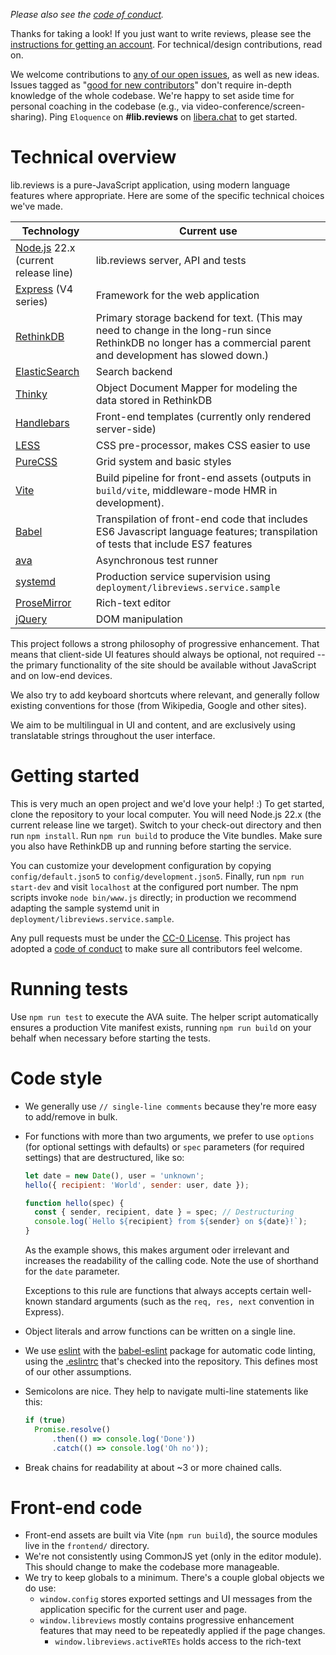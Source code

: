 *Please also see the [code of conduct](https://github.com/permacommons/lib.reviews/blob/master/CODE_OF_CONDUCT.md).*

Thanks for taking a look! If you just want to write reviews, please see the [instructions for getting an account](https://lib.reviews/register). For technical/design contributions, read on.

We welcome contributions to [any of our open issues](https://github.com/permacommons/lib.reviews/issues), as well as new ideas. Issues tagged as "[good for new contributors](https://github.com/permacommons/lib.reviews/issues?q=is%3Aissue+is%3Aopen+label%3A%22good+for+new+contributors%22)" don't require in-depth knowledge of the whole codebase. We're happy to set aside time for personal coaching in the codebase (e.g., via video-conference/screen-sharing). Ping `Eloquence` on **#lib.reviews** on [libera.chat](https://libera.chat/) to get started.

# Technical overview

lib.reviews is a pure-JavaScript application, using modern language features where appropriate. Here are some of the specific technical choices we've made.

| Technology                               | Current use                              |
| ---------------------------------------- | ---------------------------------------- |
| [Node.js](https://nodejs.org/en/) 22.x (current release line) | lib.reviews server, API and tests        |
| [Express](https://expressjs.com/) (V4 series) | Framework for the web application        |
| [RethinkDB](https://rethinkdb.com/)      | Primary storage backend for text. (This may need to change in the long-run since RethinkDB no longer has a commercial parent and development has slowed down.) |
| [ElasticSearch](https://www.elastic.co/) | Search backend                           |
| [Thinky](http://thinky.io/)              | Object Document Mapper for modeling the data stored in RethinkDB |
| [Handlebars](http://handlebarsjs.com/)   | Front-end templates (currently only rendered server-side) |
| [LESS](http://lesscss.org/)              | CSS pre-processor, makes CSS easier to use |
| [PureCSS](https://purecss.io/)           | Grid system and basic styles             |
| [Vite](https://vite.dev/)                | Build pipeline for front-end assets (outputs in `build/vite`, middleware-mode HMR in development). |
| [Babel](https://babeljs.io/)             | Transpilation of front-end code that includes ES6 Javascript language features; transpilation of tests that include ES7 features |
| [ava](https://github.com/avajs/ava)      | Asynchronous test runner                 |
| [systemd](https://systemd.io/)           | Production service supervision using `deployment/libreviews.service.sample` |
| [ProseMirror](http://prosemirror.net/)   | Rich-text editor                         |
| [jQuery](https://jquery.com/)            | DOM manipulation                         |

This project follows a strong philosophy of progressive enhancement. That means that client-side UI features should always be optional, not required -- the primary functionality of the site should be available without JavaScript and on low-end devices.

We also try to add keyboard shortcuts where relevant, and generally follow existing conventions for those (from Wikipedia, Google and other sites).

We aim to be multilingual in UI and content, and are exclusively using translatable strings throughout the user interface.

# Getting started

This is very much an open project and we'd love your help! :) To get started, clone the repository to your local computer. You will need Node.js 22.x (the current release line we target). Switch to your check-out directory and then run `npm install`. Run `npm run build` to produce the Vite bundles. Make sure you also have RethinkDB up and running before starting the service.

You can customize your development configuration by copying `config/default.json5` to `config/development.json5`. Finally, run `npm run start-dev` and visit `localhost` at the configured port number. The npm scripts invoke `node bin/www.js` directly; in production we recommend adapting the sample systemd unit in `deployment/libreviews.service.sample`.

Any pull requests must be under the [CC-0 License](./LICENSE). This project has adopted a [code of conduct](./CODE_OF_CONDUCT.md) to make sure all contributors feel welcome.

# Running tests

Use `npm run test` to execute the AVA suite. The helper script automatically ensures a production Vite manifest exists, running `npm run build` on your behalf when necessary before starting the tests.

# Code style

- We generally use `// single-line comments` because they're more easy to add/remove in bulk.

- For functions with more than two arguments, we prefer to use `options` (for optional settings with defaults) or `spec` parameters (for required settings) that are destructured, like so:

  ```javascript
  let date = new Date(), user = 'unknown';
  hello({ recipient: 'World', sender: user, date });

  function hello(spec) {
    const { sender, recipient, date } = spec; // Destructuring
    console.log(`Hello ${recipient} from ${sender} on ${date}!`);
  }
  ```

  As the example shows, this makes argument oder irrelevant and increases the readability of the calling code. Note the use of shorthand for the `date` parameter.

  Exceptions to this rule are functions that always accepts certain well-known standard arguments (such as the `req, res, next` convention in Express).

- Object literals and arrow functions can be written on a single line.

- We use [eslint](http://eslint.org/)  with the [babel-eslint](https://github.com/babel/babel-eslint) package for automatic code linting, using the [.eslintrc](https://github.com/permacommons/lib.reviews/blob/master/.eslintrc.json) that's checked into the repository. This defines most of our other assumptions.

- Semicolons are nice. They help to navigate multi-line statements like this:

  ````javascript
  if (true)
    Promise.resolve()
    	.then(() => console.log('Done'))
    	.catch(() => console.log('Oh no'));
  ````

- Break chains for readability at about ~3 or more chained calls.

# Front-end code

- Front-end assets are built via Vite (`npm run build`), the source modules live in the `frontend/` directory.
- We're not consistently using CommonJS yet (only in the editor module). This should change to make the codebase more manageable.
- We try to keep globals to a minimum. There's a couple global objects we do use:
  - `window.config` stores exported settings and UI messages from the application specific for the current user and page.
  - `window.libreviews` mostly contains progressive enhancement features that may need to be repeatedly applied if the page changes.
    - `window.libreviews.activeRTEs` holds access to the rich-text

